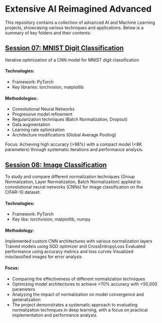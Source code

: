 # Extensive AI Reimagined Advanced

This repository contains a collection of advanced AI and Machine Learning projects, showcasing various techniques and applications. Below is a summary of key folders and their contents:

## [Session 07: MNIST Digit Classification](./session_07)

Iterative optimization of a CNN model for MNIST digit classification

#### Technologies:
- Framework: PyTorch
- Key libraries: torchvision, matplotlib

#### Methodologies:
- Convolutional Neural Networks
- Progressive model refinement
- Regularization techniques (Batch Normalization, Dropout)
- Data augmentation
- Learning rate optimization
- Architecture modifications (Global Average Pooling)

Focus: Achieving high accuracy (>98\%) with a compact model (<8K parameters) through systematic iterations and performance analysis.

## [Session 08: Image Classification](./session_08)
To study and compare different normalization techniques (Group Normalization, Layer Normalization, Batch Normalization) applied to convolutional neural networks (CNNs) for image classification on the CIFAR-10 dataset.

#### Technologies:
- Framework: PyTorch
- Key libs: torchvision, matplotlib, numpy

#### Methodology:
Implemented custom CNN architectures with various normalization layers
Trained models using SGD optimizer and CrossEntropyLoss
Evaluated performance using accuracy metrics and loss curves
Visualized misclassified images for error analysis

#### Focus:
- Comparing the effectiveness of different normalization techniques
- Optimizing model architectures to achieve >70\% accuracy with <50,000 parameters
- Analyzing the impact of normalization on model convergence and generalization
- The project demonstrates a systematic approach to evaluating normalization techniques in deep learning, with a focus on practical implementation and performance analysis.

